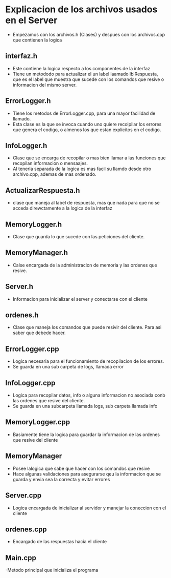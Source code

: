 # Explicacion de los archivos usados en el Server

* Empezamos con los archivos.h (Clases) y despues con los archivos.cpp que contienen la logica

## interfaz.h
- Este contiene la logica respecto a los componentes de la interfaz
- Tiene un metododo para actualizar el un label laamado lblRespuesta, que es el label que muestra que sucede con los comandos que resive o informacion del mismo server.

## ErrorLogger.h
  - Tiene los metodos de ErrorLogger.cpp, para una mayor facilidad de llamado.
  - Esta clase es la que se invoca cuando uno quiere recolpilar los errores que genera el codigo, o almenos los que estan explicitos en el codigo.

## InfoLogger.h
- Clase que se encarga de recopilar o mas bien llamar a las funciones que recopilan informacion o mensaajes.
- Al tenerla separada de la logica es mas facil su llamdo desde otro archivo.cpp, ademas de mas ordenado.

## ActualizarRespuesta.h
- clase que maneja al label de respuesta, mas que nada para que no se acceda direwctamente a la logica de la interfaz

## MemoryLogger.h
- Clase que guarda lo que sucede con las peticiones del cliente.

## MemoryManager.h
- Calse encargada de la administracion de memoria y las ordenes que resive.

## Server.h
- Informacion para inicializar el server y conectarse con el cliente

## ordenes.h
- Clase que maneja los comandos que puede resivir del cliente. Para asi saber que debede hacer.

## ErrorLogger.cpp
- Logica necesaria para el funcionamiento de recopilacion de los errores.
- Se guarda en una sub carpeta de logs, llamada error

## InfoLogger.cpp
- Logica para recopilar datos, info o alguna informacion no asociada conb las ordenes que resive del cliente.
-  Se guarda en una subcarpeta llamada logs, sub carpeta llamada info

## MemoryLogger.cpp
- Basiamente tiene la logica para guardar la informacion de las ordenes que resive del cliente
  
## MemoryManager
- Posee lalogica que sabe que hacer con los comandos que resive
- Hace algunas validaciones para asegurarse qeu la informacion que se guarda y envia sea la correcta y evitar errores

## Server.cpp
- Logica encargada de inicializar al servidor y manejar la coneccion con el cliente

## ordenes.cpp
- Encargado de las respuestas hacia el cliente

## Main.cpp
-Metodo principal que inicializa el programa



    
